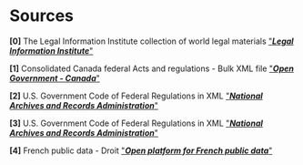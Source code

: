 # Sources

**[0]** The Legal Information Institute collection of world legal materials ["**_Legal Information Institute_**"](https://www.law.cornell.edu/world)

**[1]** Consolidated Canada federal Acts and regulations - Bulk XML file ["**_Open Government - Canada_**"](https://open.canada.ca/data/en/dataset/ff56de85-f8b9-4719-8dff-ecf362adf0af)

**[2]** U.S. Government Code of Federal Regulations in XML ["**_National Archives and Records Administration_**"](https://catalog.data.gov/dataset/code-of-federal-regulations-in-xml)

**[3]** U.S. Government Code of Federal Regulations in XML ["**_National Archives and Records Administration_**"](https://catalog.data.gov/dataset/code-of-federal-regulations-in-xml)

**[4]** French public data - Droit ["**_Open platform for French public data_**"](https://www.data.gouv.fr/en/search/?q=droit)
